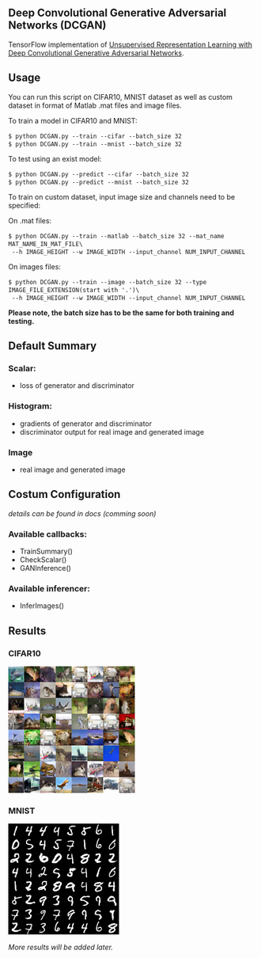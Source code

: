 ## Deep Convolutional Generative Adversarial Networks (DCGAN)


TensorFlow implementation of [Unsupervised Representation Learning with Deep Convolutional Generative Adversarial Networks](https://arxiv.org/abs/1511.06434). 

## Usage

You can run this script on CIFAR10, MNIST dataset as well as custom dataset in format of Matlab .mat files and image files.

To train a model in CIFAR10 and MNIST:

	$ python DCGAN.py --train --cifar --batch_size 32
	$ python DCGAN.py --train --mnist --batch_size 32

To test using an exist model:

	$ python DCGAN.py --predict --cifar --batch_size 32
	$ python DCGAN.py --predict --mnist --batch_size 32

To train on custom dataset, input image size and channels need to be specified:

On .mat files:

	$ python DCGAN.py --train --matlab --batch_size 32 --mat_name MAT_NAME_IN_MAT_FILE\
	 --h IMAGE_HEIGHT --w IMAGE_WIDTH --input_channel NUM_INPUT_CHANNEL

On images files:

	$ python DCGAN.py --train --image --batch_size 32 --type IMAGE_FILE_EXTENSION(start with '.')\
	 --h IMAGE_HEIGHT --w IMAGE_WIDTH --input_channel NUM_INPUT_CHANNEL
	
**Please note, the batch size has to be the same for both training and testing.**

## Default Summary
### Scalar:
- loss of generator and discriminator

### Histogram:
- gradients of generator and discriminator
- discriminator output for real image and generated image

### Image
- real image and generated image

## Costum Configuration
*details can be found in docs (comming soon)*
### Available callbacks:

- TrainSummary()
- CheckScalar()
- GANInference()
 
### Available inferencer:
- InferImages()

## Results

### CIFAR10
![cifar_result1](fig/cifar_result.png)

### MNIST

![MNIST_result1](fig/mnist_result.png)

*More results will be added later.*





